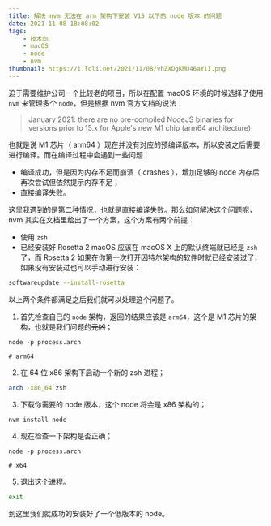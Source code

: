 ```yaml
---
title: 解决 nvm 无法在 arm 架构下安装 V15 以下的 node 版本 的问题
date: 2021-11-08 18:08:02
tags: 
    - 技术向
    - macOS
    - node
    - nvm 
thumbnail: https://i.loli.net/2021/11/08/vhZXDgKMU46aYiI.png
---
```

迫于需要维护公司一个比较老的项目，所以在配置 macOS 环境的时候选择了使用 `nvm` 来管理多个 `node`，但是根据 nvm 官方文档的说法：

>January 2021: there are no pre-compiled NodeJS binaries for versions prior to 15.x for Apple's new M1 chip (arm64 architecture).

也就是说 M1 芯片（ arm64 ）现在并没有对应的预编译版本，所以安装之后需要进行编译。而在编译过程中会遇到一些问题：

- 编译成功，但是因为内存不足而崩溃（ crashes ），增加足够的 node 内存后再次尝试但依然提示内存不足；
- 直接编译失败。

这里我遇到的是第二种情况，也就是直接编译失败。那么如何解决这个问题呢， nvm 其实在文档里给出了一个方案，这个方案有两个前提：
- 使用 `zsh`
- 已经安装好 Rosetta 2
macOS 应该在 macOS X 上的默认终端就已经是 `zsh` 了，而 Rosetta 2 如果在你第一次打开因特尔架构的软件时就已经安装过了，如果没有安装过也可以手动进行安装：
```zsh
softwareupdate --install-rosetta
```

以上两个条件都满足之后我们就可以处理这个问题了。

1. 首先检查自己的 `node` 架构，返回的结果应该是 `arm64`，这个是 M1 芯片的架构，也就是我们问题的~~元凶~~；
```node
node -p process.arch

# arm64
```
2. 在 64 位 x86 架构下启动一个新的 zsh 进程；
```zsh
arch -x86_64 zsh
```
3. 下载你需要的 node 版本，这个 node 将会是 x86 架构的；
```zsh
nvm install node
```
4. 现在检查一下架构是否正确；
```node
node -p process.arch

# x64
```
5. 退出这个进程。
```zsh
exit
```

到这里我们就成功的安装好了一个低版本的 node。